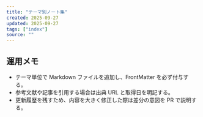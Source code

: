 ```yaml
---
title: "テーマ別ノート集"
created: 2025-09-27
updated: 2025-09-27
tags: ["index"]
source: ""
---
```


## 運用メモ
- テーマ単位で Markdown ファイルを追加し、FrontMatter を必ず付与する。
- 参考文献や記事を引用する場合は出典 URL と取得日を明記する。
- 更新履歴を残すため、内容を大きく修正した際は差分の意図を PR で説明する。
